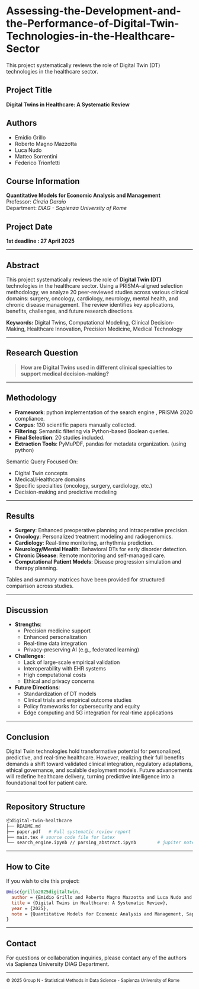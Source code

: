 # Assessing-the-Development-and-the-Performance-of-Digital-Twin-Technologies-in-the-Healthcare-Sector
This project systematically reviews the role of Digital Twin (DT) technologies in the healthcare sector. 

## Project Title
**Digital Twins in Healthcare: A Systematic Review**

## Authors
- Emidio Grillo
- Roberto Magno Mazzotta
- Luca Nudo
- Matteo Sorrentini
- Federico Trionfetti

## Course Information
**Quantitative Models for Economic Analysis and Management**  
Professor: *Cinzia Daraio*  
Department: *DIAG - Sapienza University of Rome*

## Project Date
**1st deadline : 27 April 2025**

---

## Abstract
This project systematically reviews the role of **Digital Twin (DT)** technologies in the healthcare sector. Using a PRISMA-aligned selection methodology, we analyze 20 peer-reviewed studies across various clinical domains: surgery, oncology, cardiology, neurology, mental health, and chronic disease management. The review identifies key applications, benefits, challenges, and future research directions.

**Keywords:** Digital Twins, Computational Modeling, Clinical Decision-Making, Healthcare Innovation, Precision Medicine, Medical Technology

---

## Research Question
> **How are Digital Twins used in different clinical specialties to support medical decision-making?**

---

## Methodology
- **Framework**: python implementation of the search engine , PRISMA 2020 compliance.
- **Corpus**: 130 scientific papers manually collected.
- **Filtering**: Semantic filtering via Python-based Boolean queries.
- **Final Selection**: 20 studies included.
- **Extraction Tools**: PyMuPDF, pandas for metadata organization. (using python) 

Semantic Query Focused On:
- Digital Twin concepts
- Medical/Healthcare domains
- Specific specialties (oncology, surgery, cardiology, etc.)
- Decision-making and predictive modeling

---

## Results
- **Surgery**: Enhanced preoperative planning and intraoperative precision.
- **Oncology**: Personalized treatment modeling and radiogenomics.
- **Cardiology**: Real-time monitoring, arrhythmia prediction.
- **Neurology/Mental Health**: Behavioral DTs for early disorder detection.
- **Chronic Disease**: Remote monitoring and self-managed care.
- **Computational Patient Models**: Disease progression simulation and therapy planning.

Tables and summary matrices have been provided for structured comparison across studies.

---

## Discussion
- **Strengths**:
  - Precision medicine support
  - Enhanced personalization
  - Real-time data integration
  - Privacy-preserving AI (e.g., federated learning)
- **Challenges**:
  - Lack of large-scale empirical validation
  - Interoperability with EHR systems
  - High computational costs
  - Ethical and privacy concerns
- **Future Directions**:
  - Standardization of DT models
  - Clinical trials and empirical outcome studies
  - Policy frameworks for cybersecurity and equity
  - Edge computing and 5G integration for real-time applications

---

## Conclusion
Digital Twin technologies hold transformative potential for personalized, predictive, and real-time healthcare. However, realizing their full benefits demands a shift toward validated clinical integration, regulatory adaptations, ethical governance, and scalable deployment models. Future advancements will redefine healthcare delivery, turning predictive intelligence into a foundational tool for patient care.

---

## Repository Structure
```bash
📦digital-twin-healthcare
├── README.md
├── paper.pdf   # Full systematic review report
├── main.tex # source code file for latex 
└── search_engine.ipynb // parsing_abstract.ipynb        # jupiter notebok to implement the search engine in python for the parsing 
```

---

## How to Cite
If you wish to cite this project:
```bibtex
@misc{grillo2025digitaltwin,
  author = {Emidio Grillo and Roberto Magno Mazzotta and Luca Nudo and Matteo Sorrentini and Federico Trionfetti},
  title = {Digital Twins in Healthcare: A Systematic Review},
  year = {2025},
  note = {Quantitative Models for Economic Analysis and Management, Sapienza University of Rome}
}
```

---

## Contact
For questions or collaboration inquiries, please contact any of the authors via Sapienza University DIAG Department.

---

<small>© 2025 Group N - Statistical Methods in Data Science - Sapienza University of Rome</small>

